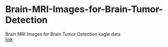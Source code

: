 # Brain-MRI-Images-for-Brain-Tumor-Detection
Brain MRI Images for Brain Tumor Detection 
kagle data <br>
<a href="https://www.kaggle.com/navoneel/brain-mri-images-for-brain-tumor-detection"> link </a>
